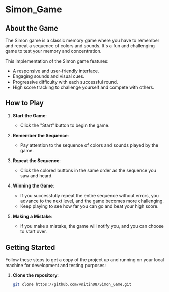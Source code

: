 # Simon_Game

## About the Game

The Simon game is a classic memory game where you have to remember and repeat a sequence of colors and sounds. It's a fun and challenging game to test your memory and concentration.

This implementation of the Simon game features:

- A responsive and user-friendly interface.
- Engaging sounds and visual cues.
- Progressive difficulty with each successful round.
- High score tracking to challenge yourself and compete with others.

## How to Play

1. **Start the Game**:
   - Click the "Start" button to begin the game.

2. **Remember the Sequence**:
   - Pay attention to the sequence of colors and sounds played by the game.

3. **Repeat the Sequence**:
   - Click the colored buttons in the same order as the sequence you saw and heard.

4. **Winning the Game**:
   - If you successfully repeat the entire sequence without errors, you advance to the next level, and the game becomes more challenging.
   - Keep playing to see how far you can go and beat your high score.

5. **Making a Mistake**:
   - If you make a mistake, the game will notify you, and you can choose to start over.

## Getting Started

Follow these steps to get a copy of the project up and running on your local machine for development and testing purposes:

1. **Clone the repository**:

   ```bash
   git clone https://github.com/vnitin08/Simon_Game.git
